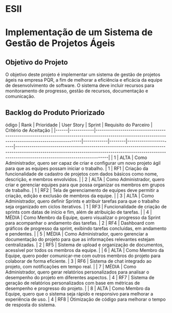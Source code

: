# ESII

# Implementação de um Sistema de Gestão de Projetos Ágeis

## Objetivo do Projeto

O objetivo deste projeto é implementar um sistema de gestão de projetos ágeis na empresa PQR, a fim de melhorar a eficiência e eficácia da equipe de desenvolvimento de software. O sistema deve incluir recursos para monitoramento de progresso, gestão de recursos, documentação e comunicação.

## Backlog do Produto Priorizado

ódigo
| Rank | Prioridade | User Story                                                                                                                                          | Sprint | Requisito do Parceiro | Critério de Aceitação                                                                                                                                                                                   |
|------|------------|-----------------------------------------------------------------------------------------------------------------------------------------------------|------------|--------|-----------------------|---------------------------------------------------------------------------------------------------------------------------------------------------------------------------------------------------------|
| 1    | ALTA       | Como Administrador, quero ser capaz de criar e configurar um novo projeto ágil para que as equipes possam iniciar o trabalho.                                 | 1      | RF1                   | Criação da funcionalidade de cadastro de projetos com dados básicos como nome, descrição, e membros envolvidos.                                                                                        |
| 2    | ALTA       | Como Administrador, quero criar e gerenciar equipes para que possa organizar os membros em grupos de trabalho.                                               | 1      | RF2                   | Tela de gerenciamento de equipes deve permitir a criação, edição e exclusão de membros da equipe.                                                                                                      |
| 3    | ALTA       | Como Administrador, quero definir Sprints e atribuir tarefas para que o trabalho seja organizado em ciclos iterativos.                                     | 1      | RF3                   | Funcionalidade de criação de sprints com datas de início e fim, além de atribuição de tarefas.                                                                                                         |
| 4    | MÉDIA      | Como Membro da Equipe, quero visualizar o progresso da Sprint para acompanhar o andamento das tarefas.                                                       | 2      | RF4                   | Dashboard com gráficos de progresso da sprint, exibindo tarefas concluídas, em andamento e pendentes.                                                                                                  |
| 5    | MÉDIA      | Como Administrador, quero gerenciar a documentação do projeto para que as informações relevantes estejam centralizadas.                                     | 2      | RF5                   | Sistema de upload e organização de documentos, acessível por todos os membros da equipe.                                                                                                               |
| 6    | ALTA       | Como Membro da Equipe, quero poder comunicar-me com outros membros do projeto para colaborar de forma eficiente.                                             | 3      | RF6                   | Sistema de chat integrado ao projeto, com notificações em tempo real.                                                                                                                                  |
| 7    | MÉDIA      | Como Administrador, quero gerar relatórios personalizados para analisar o desempenho do projeto em diferentes aspectos.                                       | 4      | RF7                   | Sistema de geração de relatórios personalizados com base em métricas de desempenho e progresso do projeto.                                                                                              |
| 8    | ALTA       | Como Membro da Equipe, quero que o sistema seja rápido e responsivo para melhorar a experiência de uso.                                                        | 4      | RF8                   | Otimização de código para melhorar o tempo de resposta do sistema.          
